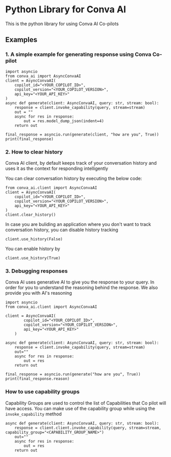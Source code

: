 # Python Library for Conva AI

This is the python library for using Conva AI Co-pilots

## Examples

### 1. A simple example for generating response using Conva Co-pilot
```
import asyncio
from conva_ai import AsyncConvaAI
client = AsyncConvaAI(
    copilot_id="<YOUR_COPILOT_ID>", 
    copilot_version="<YOUR_COPILOT_VERSION>", 
    api_key="<YOUR_API_KEY>"
)
async def generate(client: AsyncConvaAI, query: str, stream: bool):
    response = client.invoke_capability(query, stream=stream)
    out = ""
    async for res in response:
        out = res.model_dump_json(indent=4)
    return out

final_response = asyncio.run(generate(client, "how are you", True))
print(final_response)
```

### 2. How to clear history

Conva AI client, by default keeps track of your conversation history and uses it as the context for responding intelligently

You can clear conversation history by executing the below code:

```
from conva_ai.client import AsyncConvaAI
client = AsyncConvaAI(
    copilot_id="<YOUR_COPILOT_ID>", 
    copilot_version="<YOUR_COPILOT_VERSION>", 
    api_key="<YOUR_API_KEY>"
)
client.clear_history()
```

In case you are buliding an application where you don't want to track conversation history, you can disable history tracking

```
client.use_history(False)
```

You can enable history by

```
client.use_history(True)
```

### 3. Debugging responses

Conva AI uses generative AI to give you the response to your query. In order for you to understand the reasoning behind the response. We also provide you with AI's reasoning

```
import asyncio
from conva_ai.client import AsyncConvaAI

client = AsyncConvaAI(
        copilot_id="<YOUR_COPILOT_ID>", 
        copilot_version="<YOUR_COPILOT_VERSION>", 
        api_key="<YOUR_API_KEY>"
    )

async def generate(client: AsyncConvaAI, query: str, stream: bool):
    response = client.invoke_capability(query, stream=stream)
    out=""
    async for res in response:
        out = res
    return out

final_response = asyncio.run(generate("how are you", True))
print(final_response.reason)
```

### How to use capability groups

Capability Groups are used to control the list of Capabilities that Co pilot will have access. 
You can make use of the capability group while using the `invoke_capability` method

```
async def generate(client: AsyncConvaAI, query: str, stream: bool):
    response = client.client.invoke_capability(query, stream=stream, capability_group="<CAPABILITY_GROUP_NAME>")
    out=""
    async for res in response:
        out = res
    return out
```
